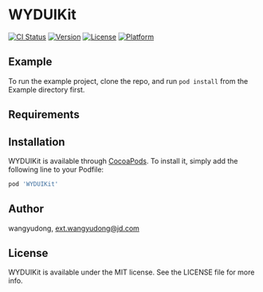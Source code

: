 # WYDUIKit

[![CI Status](https://img.shields.io/travis/wangyudong/WYDUIKit.svg?style=flat)](https://travis-ci.org/wangyudong/WYDUIKit)
[![Version](https://img.shields.io/cocoapods/v/WYDUIKit.svg?style=flat)](https://cocoapods.org/pods/WYDUIKit)
[![License](https://img.shields.io/cocoapods/l/WYDUIKit.svg?style=flat)](https://cocoapods.org/pods/WYDUIKit)
[![Platform](https://img.shields.io/cocoapods/p/WYDUIKit.svg?style=flat)](https://cocoapods.org/pods/WYDUIKit)

## Example

To run the example project, clone the repo, and run `pod install` from the Example directory first.

## Requirements

## Installation

WYDUIKit is available through [CocoaPods](https://cocoapods.org). To install
it, simply add the following line to your Podfile:

```ruby
pod 'WYDUIKit'
```

## Author

wangyudong, ext.wangyudong@jd.com

## License

WYDUIKit is available under the MIT license. See the LICENSE file for more info.
